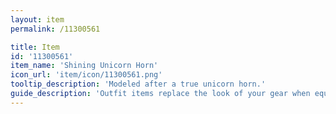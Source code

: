 ```yaml
---
layout: item
permalink: /11300561

title: Item
id: '11300561'
item_name: 'Shining Unicorn Horn'
icon_url: 'item/icon/11300561.png'
tooltip_description: 'Modeled after a true unicorn horn.'
guide_description: 'Outfit items replace the look of your gear when equipped.'
---
```

